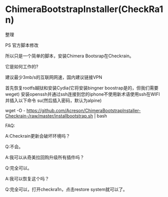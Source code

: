 # ChimeraBootstrapInstaller(CheckRa1n)



整理

PS 官方脚本修改


所以只是一个简单的脚本，安装Chimera Bootsrap在Checkrain。

它是如何工作的?

建议最少3mb/s的互联网网速，国内建议链接VPN

首先恢复rootfs越狱和安装Cydia(它将安装bingner boostrap是的，但我们需要weget)
安装openssh并通过ssh连接到您的iphone不使用新术语使用ssh在WIFI
并插入以下命令
su(然后插入密码，默认为alpine)

wget -O - https://github.com/Acreson/ChimeraBootstrapInstaller-Checkrain-/raw/master/installbootstrap.sh | bash


FAQ:

A:Checkrain更新会破坏环境吗？

Q:不会。

A:我可以从奇美拉回购升级所有插件吗？

Q:完全可以。

A:我可以恢复这个吗？

Q:完全可以，打开checkra1n，点击restore system就可以了。
